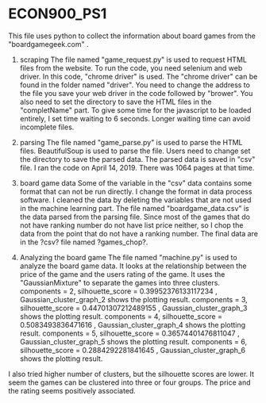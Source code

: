 # ECON900_PS1
This file uses python to collect the information about board games from the "boardgamegeek.com" .

1. scraping
The file named "game_request.py" is used to request HTML files from the website.
To run the code, you need selenium and web driver. In this code, "chrome driver" is used. The "chrome driver" can be found in the folder named "driver". You need to change the address to the file you save your web driver in the code followed by "brower".
You also need to set the directory to save the HTML files in the "completName" part.
To give some time for the javascript to be loaded entirely, I set time waiting to 6 seconds. Longer waiting time can avoid incomplete files. 

2. parsing
The file named "game_parse.py" is used to parse the HTML files.
BeautifulSoup is used to parse the file.
Users need to change set the directory to save the parsed data. 
The parsed data is saved in "csv" file.
I ran the code on April 14, 2019. There was 1064 pages at that time. 

3. board game data
Some of the variable in the "csv" data contains some format that can not be run directly. I change the format in data process software. 
I cleaned the data by deleting the variables that are not used in the machine learning part.
The file named "boardgame_data.csv" is the data parsed from the parsing file.
Since most of the games that do not have ranking number do not have list price neither, so I chop the data from the point that do not have a ranking number.
The final data are in the ?csv? file named ?games_chop?.

4. Analyzing the board game
The file named "machine.py" is used to analyze the board game data.
It looks at the relationship between the price of the game and the users rating of the game. 
It uses the "GaussianMixture" to separate the games into three clusters. 
components = 2, silhouette_score =  0.39952376133117234 , Gaussian_cluster_graph_2 shows the plotting result.
components = 3, silhouette_score =  0.44701307212489155 , Gaussian_cluster_graph_3 shows the plotting result.
components = 4, silhouette_score =  0.5083493836471616 ,   Gaussian_cluster_graph_4 shows the plotting result.
components = 5, silhouette_score =  0.36574401476811047 , Gaussian_cluster_graph_5 shows the plotting result.
components = 6, silhouette_score =  0.2884292281841645 ,   Gaussian_cluster_graph_6 shows the plotting result.

I also tried higher number of clusters, but the silhouette scores are lower.  It seem the games can be clustered into three or four groups.
The price and the rating seems positively associated.